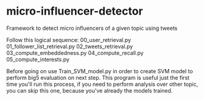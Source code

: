 # micro-influencer-detector
Framework to detect micro influencers of a given topic using tweets

Follow this logical sequence:
00_user_retrieval.py
01_follower_list_retrieval.py
02_tweets_retrieval.py
03_compute_embeddedness.py 
04_compute_recall.py 
05_compute_interests.py 

Before going on use Train_SVM_model.py in order to create SVM model to perform
big5 evaluation on next step. This program is useful just the first time you'll run
this process, if you need to perform analysis over other topic, you can skip this one,
because you've already the models trained. 


